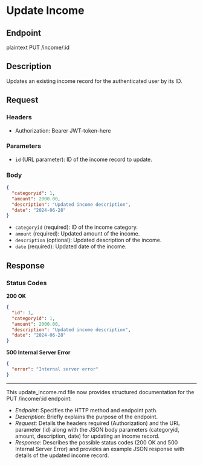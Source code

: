 
# Update Income

## Endpoint
plaintext
PUT /income/:id


## Description
Updates an existing income record for the authenticated user by its ID.

## Request
### Headers
- Authorization: Bearer JWT-token-here

### Parameters
- `id` (URL parameter): ID of the income record to update.

### Body
```json
{
  "categoryid": 1,
  "amount": 2000.00,
  "description": "Updated income description",
  "date": "2024-06-28"
}
```

- `categoryid` (required): ID of the income category.
- `amount` (required): Updated amount of the income.
- `description` (optional): Updated description of the income.
- `date` (required): Updated date of the income.

## Response
### Status Codes
**200 OK**
```json
{
  "id": 1,
  "categoryid": 1,
  "amount": 2000.00,
  "description": "Updated income description",
  "date": "2024-06-28"
}
```

**500 Internal Server Error**
```json
{
  "error": "Internal server error"
}
```

---

This update_income.md file now provides structured documentation for the PUT /income/:id endpoint:

- *Endpoint*: Specifies the HTTP method and endpoint path.
- *Description*: Briefly explains the purpose of the endpoint.
- *Request*: Details the headers required (Authorization) and the URL parameter (id) along with the JSON body parameters (categoryid, amount, description, date) for updating an income record.
- *Response*: Describes the possible status codes (200 OK and 500 Internal Server Error) and provides an example JSON response with details of the updated income record.

